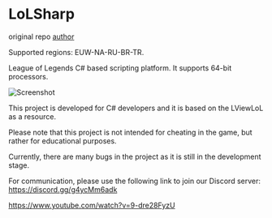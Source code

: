 # LoLSharp

original repo  [author](https://github.com/ZeroLP/ExSharp-Base)

Supported regions: EUW-NA-RU-BR-TR. 

League of Legends C# based scripting platform. It supports 64-bit processors.

![Screenshot](https://github.com/erdem224/LoLSharp/blob/master/Untitled.png)

This project is developed for C# developers and it is based on the LViewLoL as a resource.

Please note that this project is not intended for cheating in the game, but rather for educational purposes.

Currently, there are many bugs in the project as it is still in the development stage.

For communication, please use the following link to join our Discord server: https://discord.gg/g4ycMm6adk

https://www.youtube.com/watch?v=9-dre28FyzU
